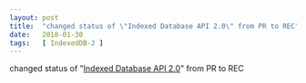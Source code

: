 ```yaml
---
layout: post
title:  "changed status of \"Indexed Database API 2.0\" from PR to REC"
date:   2018-01-30
tags:   [ IndexedDB-2 ]
---
```


changed status of "[Indexed Database API 2.0](/spec/IndexedDB-2)" from PR to REC

